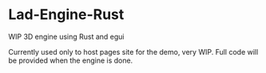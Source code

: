 # Lad-Engine-Rust
WIP 3D engine using Rust and egui

Currently used only to host pages site for the demo, very WIP. Full code will be provided when the engine is done.
